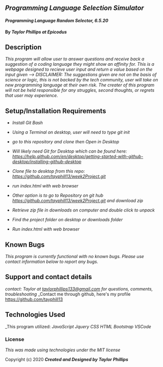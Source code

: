 ## _Programming Language Selection Simulator_ 


#### _Programming Language Random Selector, 6.5.20_

#### By _**Taylor Phillips at Epicodus**_

## Description

_This program will allow user to answer questions and receive back a suggestion of a coding language they might show an affinity for.  This is a webpage designed to recieve user input and return a value based on the input given -->  DISCLAIMER: The suggestions given are not on the basis of science or logic, this is not backed by the tech community, user will take on new programming language at their own risk.  The creater of this program will not be held responsible for any struggles, second thoughts, or regrets that user may experience._

## Setup/Installation Requirements

* _Install Git Bash_
* _Using a Terminal on desktop, user will need to type git init_
* _go to this repository and clone then Open in Desktop_
* _Will likely need Git for Desktop which can be found here: https://help.github.com/en/desktop/getting-started-with-github-desktop/installing-github-desktop_
* _Clone file to desktop from this repo: <https://github.com/tayphill13/week2Project.git>_
* _run index.html with web browser_

* _Other option is to go to Repository on git hub <https://github.com/tayphill13/week2Project.git> and download zip_
* _Retrieve zip file in downloads on computer and double click to unpack_
* _Find the project folder on desktop or downloads folder_
* _Run index.html with web browser_


## Known Bugs

_This program is currently functional with no known bugs.  Please use contact information below to report any bugs._

## Support and contact details

_contact: Taylor at <taylorphillips133@gmail.com> for questions, comments, troubleshooting_
_Contact me through github, here's my profile <https://github.com/tayphill13>

## Technologies Used

_This program utilized:
_JavaScript_
_Jquery_
_CSS_
_HTML_
_Bootstrap_
_VSCode_

### License

*This was made using technologies under the MIT license*

Copyright (c) 2020 **_Created and Designed by Taylor Phillips_**